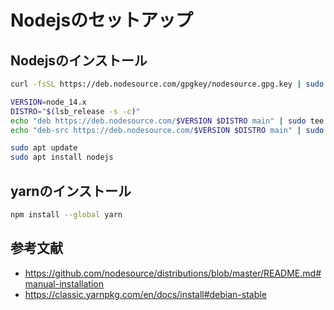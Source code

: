# Nodejsのセットアップ

## Nodejsのインストール

```bash
curl -fsSL https://deb.nodesource.com/gpgkey/nodesource.gpg.key | sudo apt-key add -

VERSION=node_14.x
DISTRO="$(lsb_release -s -c)"
echo "deb https://deb.nodesource.com/$VERSION $DISTRO main" | sudo tee /etc/apt/sources.list.d/nodesource.list
echo "deb-src https://deb.nodesource.com/$VERSION $DISTRO main" | sudo tee -a /etc/apt/sources.list.d/nodesource.list

sudo apt update
sudo apt install nodejs
```

## yarnのインストール

```bash
npm install --global yarn
```

## 参考文献

- https://github.com/nodesource/distributions/blob/master/README.md#manual-installation
- https://classic.yarnpkg.com/en/docs/install#debian-stable

